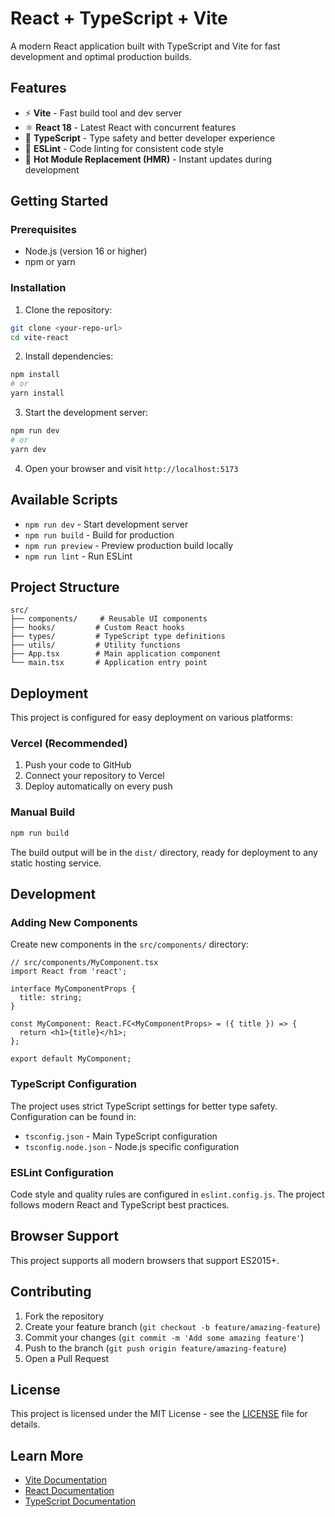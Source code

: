 # React + TypeScript + Vite

A modern React application built with TypeScript and Vite for fast development and optimal production builds.

## Features

- ⚡️ **Vite** - Fast build tool and dev server
- ⚛️ **React 18** - Latest React with concurrent features
- 🔷 **TypeScript** - Type safety and better developer experience
- 🎨 **ESLint** - Code linting for consistent code style
- 🔧 **Hot Module Replacement (HMR)** - Instant updates during development

## Getting Started

### Prerequisites

- Node.js (version 16 or higher)
- npm or yarn

### Installation

1. Clone the repository:
```bash
git clone <your-repo-url>
cd vite-react
```

2. Install dependencies:
```bash
npm install
# or
yarn install
```

3. Start the development server:
```bash
npm run dev
# or
yarn dev
```

4. Open your browser and visit `http://localhost:5173`

## Available Scripts

- `npm run dev` - Start development server
- `npm run build` - Build for production
- `npm run preview` - Preview production build locally
- `npm run lint` - Run ESLint

## Project Structure

```
src/
├── components/     # Reusable UI components
├── hooks/         # Custom React hooks
├── types/         # TypeScript type definitions
├── utils/         # Utility functions
├── App.tsx        # Main application component
└── main.tsx       # Application entry point
```

## Deployment

This project is configured for easy deployment on various platforms:

### Vercel (Recommended)

1. Push your code to GitHub
2. Connect your repository to Vercel
3. Deploy automatically on every push

### Manual Build

```bash
npm run build
```

The build output will be in the `dist/` directory, ready for deployment to any static hosting service.

## Development

### Adding New Components

Create new components in the `src/components/` directory:

```tsx
// src/components/MyComponent.tsx
import React from 'react';

interface MyComponentProps {
  title: string;
}

const MyComponent: React.FC<MyComponentProps> = ({ title }) => {
  return <h1>{title}</h1>;
};

export default MyComponent;
```

### TypeScript Configuration

The project uses strict TypeScript settings for better type safety. Configuration can be found in:
- `tsconfig.json` - Main TypeScript configuration
- `tsconfig.node.json` - Node.js specific configuration

### ESLint Configuration

Code style and quality rules are configured in `eslint.config.js`. The project follows modern React and TypeScript best practices.

## Browser Support

This project supports all modern browsers that support ES2015+.

## Contributing

1. Fork the repository
2. Create your feature branch (`git checkout -b feature/amazing-feature`)
3. Commit your changes (`git commit -m 'Add some amazing feature'`)
4. Push to the branch (`git push origin feature/amazing-feature`)
5. Open a Pull Request

## License

This project is licensed under the MIT License - see the [LICENSE](LICENSE) file for details.

## Learn More

- [Vite Documentation](https://vitejs.dev/)
- [React Documentation](https://react.dev/)
- [TypeScript Documentation](https://www.typescriptlang.org/docs/)

